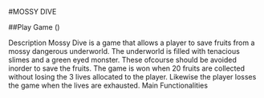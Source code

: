 #MOSSY DIVE

##Play Game ()

Description
Mossy Dive is a game that allows a player to save fruits from a mossy dangerous underworld. The underworld is filled with tenacious slimes and a green eyed monster. These ofcourse should be avoided inorder to save the fruits. The game is won when 20 fruits are collected without losing the 3 lives allocated to the player. Likewise the player losses the game when the lives are exhausted.
Main Functionalities
